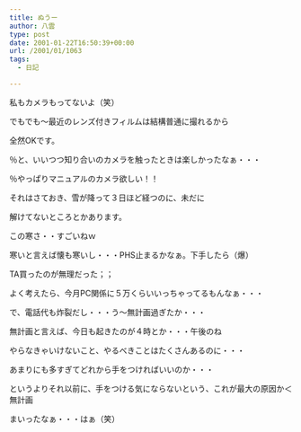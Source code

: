 ```yaml
---
title: ぬうー
author: 八雲
type: post
date: 2001-01-22T16:50:39+00:00
url: /2001/01/1063
tags:
  - 日記

---
```

私もカメラもってないよ（笑）
  
でもでも～最近のレンズ付きフィルムは結構普通に撮れるから
  
全然OKです。
  
％と、いいつつ知り合いのカメラを触ったときは楽しかったなぁ・・・
  
％やっぱりマニュアルのカメラ欲しい！！

それはさておき、雪が降って３日ほど経つのに、未だに
  
解けてないところとかあります。
  
この寒さ・・すごいねｗ
  
寒いと言えば懐も寒いし・・・PHS止まるかなぁ。下手したら（爆）
  
TA買ったのが無理だった；；
  
よく考えたら、今月PC関係に５万くらいいっちゃってるもんなぁ・・・
  
で、電話代も炸裂だし・・・う～無計画過ぎたか・・・
  
無計画と言えば、今日も起きたのが４時とか・・・午後のね
  
やらなきゃいけないこと、やるべきことはたくさんあるのに・・・
  
あまりにも多すぎてどれから手をつければいいのか・・・
  
というよりそれ以前に、手をつける気にならないという、これが最大の原因か＜無計画
  
まいったなぁ・・・はぁ（笑）
